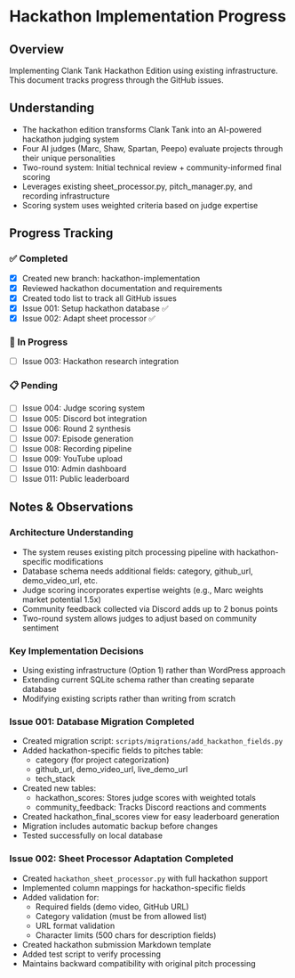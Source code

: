 # Hackathon Implementation Progress

## Overview
Implementing Clank Tank Hackathon Edition using existing infrastructure. This document tracks progress through the GitHub issues.

## Understanding
- The hackathon edition transforms Clank Tank into an AI-powered hackathon judging system
- Four AI judges (Marc, Shaw, Spartan, Peepo) evaluate projects through their unique personalities
- Two-round system: Initial technical review + community-informed final scoring
- Leverages existing sheet_processor.py, pitch_manager.py, and recording infrastructure
- Scoring system uses weighted criteria based on judge expertise

## Progress Tracking

### ✅ Completed
- [x] Created new branch: hackathon-implementation
- [x] Reviewed hackathon documentation and requirements
- [x] Created todo list to track all GitHub issues
- [x] Issue 001: Setup hackathon database ✅
- [x] Issue 002: Adapt sheet processor ✅

### 🔄 In Progress
- [ ] Issue 003: Hackathon research integration

### 📋 Pending
- [ ] Issue 004: Judge scoring system
- [ ] Issue 005: Discord bot integration
- [ ] Issue 006: Round 2 synthesis
- [ ] Issue 007: Episode generation
- [ ] Issue 008: Recording pipeline
- [ ] Issue 009: YouTube upload
- [ ] Issue 010: Admin dashboard
- [ ] Issue 011: Public leaderboard

## Notes & Observations

### Architecture Understanding
- The system reuses existing pitch processing pipeline with hackathon-specific modifications
- Database schema needs additional fields: category, github_url, demo_video_url, etc.
- Judge scoring incorporates expertise weights (e.g., Marc weights market potential 1.5x)
- Community feedback collected via Discord adds up to 2 bonus points
- Two-round system allows judges to adjust based on community sentiment

### Key Implementation Decisions
- Using existing infrastructure (Option 1) rather than WordPress approach
- Extending current SQLite schema rather than creating separate database
- Modifying existing scripts rather than writing from scratch

### Issue 001: Database Migration Completed
- Created migration script: `scripts/migrations/add_hackathon_fields.py`
- Added hackathon-specific fields to pitches table:
  - category (for project categorization)
  - github_url, demo_video_url, live_demo_url
  - tech_stack
- Created new tables:
  - hackathon_scores: Stores judge scores with weighted totals
  - community_feedback: Tracks Discord reactions and comments
- Created hackathon_final_scores view for easy leaderboard generation
- Migration includes automatic backup before changes
- Tested successfully on local database

### Issue 002: Sheet Processor Adaptation Completed
- Created `hackathon_sheet_processor.py` with full hackathon support
- Implemented column mappings for hackathon-specific fields
- Added validation for:
  - Required fields (demo video, GitHub URL)
  - Category validation (must be from allowed list)
  - URL format validation
  - Character limits (500 chars for description fields)
- Created hackathon submission Markdown template
- Added test script to verify processing
- Maintains backward compatibility with original pitch processing